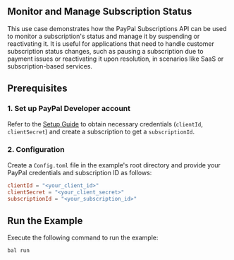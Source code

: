 ## Monitor and Manage Subscription Status

This use case demonstrates how the PayPal Subscriptions API can be used to monitor a subscription's status and manage it by suspending or reactivating it. It is useful for applications that need to handle customer subscription status changes, such as pausing a subscription due to payment issues or reactivating it upon resolution, in scenarios like SaaS or subscription-based services.

## Prerequisites

### 1. Set up PayPal Developer account

Refer to the [Setup Guide](https://github.com/ballerina-platform/module-ballerinax-paypal.subscriptions#setup-guide) to obtain necessary credentials (`clientId`, `clientSecret`) and create a subscription to get a `subscriptionId`.

### 2. Configuration

Create a `Config.toml` file in the example's root directory and provide your PayPal credentials and subscription ID as follows:

```toml
clientId = "<your_client_id>"
clientSecret = "<your_client_secret>"
subscriptionId = "<your_subscription_id>"
```

## Run the Example

Execute the following command to run the example:

```bash
bal run
```